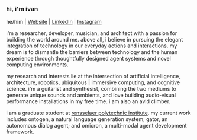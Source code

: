 ### hi, i'm ivan 

he/him | [Website](ivanleon.net) | [LinkedIn](https://www.linkedin.com/in/ivaneleon/) | [Instagram](https://www.instagram.com/__ielm__/)

i'm a researcher, developer, musician, and architect with a passion for building the world around me. above all, i believe in pursuing the elegant integration of technology in our everyday actions and interactions. my dream is to dismantle the barriers between technology and the human experience through thoughtfully designed agent systems and novel computing environments.

my research and interests lie at the intersection of artificial intelligence, architecture, robotics, ubiquitous | immersive computing, and cognitive science.  i'm a guitarist and synthesist, combining the two mediums to generate unique sounds and ambients, and love building audio-visual performance installations in my free time. i am also an avid climber. 

i am a graduate student at [rensselaer polytechnic institute]((https://rpi.edu)). my current work includes ontogen, a natural language generation system; gator, an autonomous dialog agent; and omicron, a multi-modal agent development framework.

